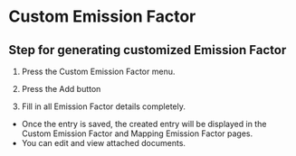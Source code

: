 # Custom Emission Factor

## Step for generating customized Emission Factor







1. Press the Custom Emission Factor menu.
2. ﻿﻿﻿Press the Add button





1. Fill in all Emission Factor details completely.





* Once the entry is saved, the created entry will be displayed in the Custom Emission Factor and Mapping Emission Factor pages.
* You can edit and view attached documents.
